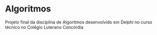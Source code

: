 # Algoritmos
Projeto final da disciplina de Algoritmos desenvolvido em Delphi no curso técnico no Colégio Luterano Concórdia
